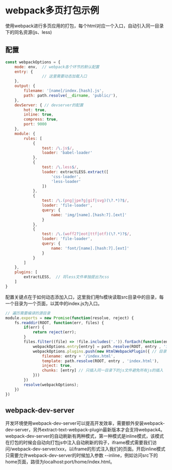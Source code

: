 # webpack多页打包示例
使用webpack进行多页应用的打包，每个html对应一个入口，自动引入同一目录下的同名资源(js、less)
## 配置
```js
const webpackOptions = {
    mode: env,  // webpack各个环节的默认配置
    entry: {
                // 这里需要动态加载入口
    },
    output: {
        filename: '[name]/index.[hash].js',
        path: path.resolve(__dirname, 'public/'),
    },
    devServer: { // devserver的配置
        hot: true,
        inline: true,
        compress: true,
        port: 9000
    },
    module: {
        rules: [
            {
                test: /\.js$/,
                loader: 'babel-loader'
            },
            {
                test: /\.less$/,
                loader: extractLESS.extract([
                    'css-loader',
                    'less-loader'
                ])
            },
            {
                test: /\.(png|jpe?g|gif|svg)(\?.*)?$/,
                loader: 'file-loader',
                query: {
                    name: 'img/[name].[hash:7].[ext]'
                }
            },
            {
                test: /\.(woff2?|eot|ttf|otf)(\?.*)?$/,
                loader: 'file-loader',
                query: {
                    name: 'font/[name].[hash:7].[ext]'
                }
            }
        ]
    },
    plugins: [
        extractLESS,  // 将less文件单独提出为css
    ]
}
```
配置关键点在于如何动态添加入口，这里我们用fs模块读取src目录中的目录，每一个目录为一个页面，以其中的index.js为入口。
```js
// 遍历需要编译的源目录
module.exports = new Promise(function(resolve, reject) {
    fs.readdir(ROOT, function(err, files) {
        if(err) {
            return reject(err);
        }
        files.filter((file) => !file.includes('.')).forEach(function(entry) {
            webpackOptions.entry[entry] = path.resolve(ROOT, entry , 'index.js'),
            webpackOptions.plugins.push(new HtmlWebpackPlugin({ // 目录下的html也需要打包
                filename: entry + '/index.html',
                template: path.resolve(ROOT, entry , 'index.html'),
                inject: true,
                chunks: [entry] // 只插入同一目录下的js文件避免所有js的插入
            }))
        })
        resolve(webpackOptions);
    })
})
```
## webpack-dev-server
开发环境使用webpack-dev-server可以提高开发效率，需要额外安装webpack-dev-server，另外extract-text-webpack-plugin最新版本才会支持webpack4。webpack-dev-server的自动刷新有两种模式，第一种模式是inline模式，该模式在打包的时候会自动向打包js中注入自动刷新的钩子，iframe模式需要我们访问/webpack-dev-server/xxx，以iframe的形式注入我们的页面。开启inline模式只需要允许webpack-dev-server的时候加入参数 --inline，例如访问src下的home页面，路径为localhost:port/home/index.html。